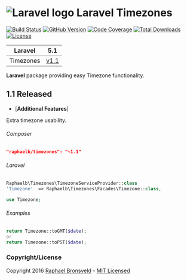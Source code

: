 ![Laravel logo](http://laravel.com/assets/img/laravel-logo.png)  Laravel Timezones
========================

[![Build Status](https://img.shields.io/badge/build-passing-brightgreen.svg)](https://packagist.org/packages/raphaelb/timezones)
[![GitHub Version](https://img.shields.io/github/release/raphaelbronsveld/timezones.svg?branch=master&style=flat-square)](https://packagist.org/packages/raphaelb/timezones)
[![Code Coverage](https://img.shields.io/badge/coverage-100%-green.svg?style=flat-square)](https://packagist.org/packages/raphaelb/timezones)
[![Total Downloads](https://img.shields.io/packagist/dt/raphaelb/timezones.svg?style=flat-square)](https://packagist.org/packages/raphaelb/timezones)
[![License](http://img.shields.io/badge/license-MIT-ff69b4.svg?style=flat-square)](http://RaphaelBronsveld.mit-license.org)


| **Laravel** | 5.1 |
|:-----------:|:----:|
| Timezones | [v1.1](tree/master) |
  
**Laravel** package providing easy Timezone functionality.

## 1.1 Released
- [**Additional Features**]
    
Extra timezone usability.

###### Composer
```JSON
"raphaelb/timezones": "~1.1"
```

###### Laravel
```php
Raphaelb\Timezones\TimezoneServiceProvider::class
'Timezone'  => Raphaelb\Timezones\Facades\Timezone::class,

use Timezone;
```

###### Examples
```php
return Timezone::toGMT($date);
or
return Timezone::toPST($date);
```

### Copyright/License
Copyright 2016 [Raphael Bronsveld](https://github.com/RaphaelBronsveld) - [MIT Licensed](http://RaphaelBronsveld.mit-license.org) 